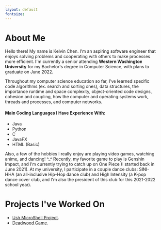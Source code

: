 ```yaml
---
layout: default
fontsize: 
---
```


# About Me

Hello there! My name is Kelvin Chen. I'm an aspiring software engineer that enjoys solving problems and cooperating with others to make processes more efficient. I'm currently a senior attending **Western Washington University** for my Bachelor's degree in Computer Science, with plans to graduate on June 2022. 

Throughout my computer science education so far, I've learned specific code algorithms (ex. search and sorting ones), data structures, the importance runtime and space complexity, object-oriented code designs, cohesion and coupling, how the computer and operating systems work, threads and processes, and computer networks.

#### Main Coding Languages I Have Experience With:
* Java
* Python
* C
* JavaFX
* HTML (Basic)

Also, a few of the hobbies I really enjoy are playing video games, watching anime, and dancing! ^_^ Recently, my favorite game to play is Genshin Impact, and I'm currently trying to catch up on One Piece (I started back in June 2021). At my university, I participate in a couple dance clubs: SINI-HHA (an all-inclusive Hip-Hop dance club) and High Intensity (a K-pop dance cover club, and I'm also the president of this club for this 2021-2022 school year).

# Projects I've Worked On

* [Ush MicroShell Project](./ush-microshell-project.html).
* [Deadwood Game](./deadwood-game.html).